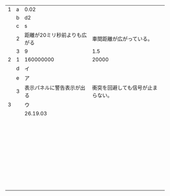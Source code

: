 |      |      |                              |                                    |
| ---- | ---- | ---------------------------- | ---------------------------------- |
| 1    | a    | 0.02                         |                                    |
|      | b    | d2                           |                                    |
|      | c    | s                            |                                    |
|      | 2    | 距離が20ミリ秒前よりも広がる | 車間距離が広がっている。           |
|      | 3    | 9                            | 1.5                                |
| 2    | 1    | 160000000                    | 20000                              |
|      | d    | イ                           |                                    |
|      | e    | ア                           |                                    |
|      | 3    | 表示パネルに警告表示が出る   | 衝突を回避しても信号が止まらない。 |
| 3    |      | ウ                           |                                    |
|      |      | 26.19.03                     |                                    |
|      |      |                              |                                    |
|      |      |                              |                                    |
|      |      |                              |                                    |
|      |      |                              |                                    |
|      |      |                              |                                    |
|      |      |                              |                                    |
|      |      |                              |                                    |
|      |      |                              |                                    |
|      |      |                              |                                    |
|      |      |                              |                                    |
|      |      |                              |                                    |
|      |      |                              |                                    |
|      |      |                              |                                    |
|      |      |                              |                                    |
|      |      |                              |                                    |
|      |      |                              |                                    |
|      |      |                              |                                    |
|      |      |                              |                                    |
|      |      |                              |                                    |
|      |      |                              |                                    |
|      |      |                              |                                    |
|      |      |                              |                                    |
|      |      |                              |                                    |
|      |      |                              |                                    |
|      |      |                              |                                    |
|      |      |                              |                                    |
|      |      |                              |                                    |
|      |      |                              |                                    |
|      |      |                              |                                    |
|      |      |                              |                                    |
|      |      |                              |                                    |
|      |      |                              |                                    |
|      |      |                              |                                    |
|      |      |                              |                                    |
|      |      |                              |                                    |
|      |      |                              |                                    |
|      |      |                              |                                    |
|      |      |                              |                                    |

